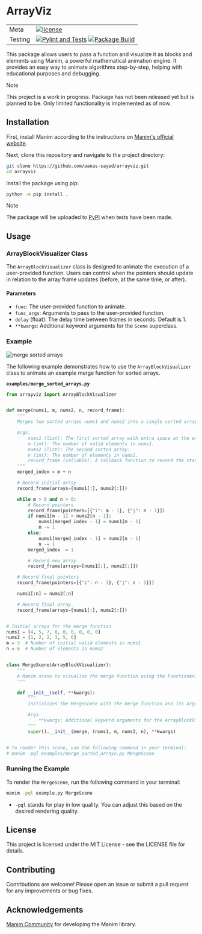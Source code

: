 # ArrayViz

<!-- badges: start -->
| | |
| --- | --- |
| Meta | [![license](https://img.shields.io/badge/license-MIT-blue.svg)](https://opensource.org/licenses/MIT) |
| Testing | [![Pylint and Tests](https://github.com/aanas-sayed/arrayviz/actions/workflows/lint_and_test.yaml/badge.svg)](https://github.com/aanas-sayed/arrayviz/actions/workflows/lint_and_test.yaml) [![Package Build](https://github.com/aanas-sayed/arrayviz/actions/workflows/package_build.yaml/badge.svg)](https://github.com/aanas-sayed/arrayviz/actions/workflows/package_build.yaml) |

<!-- badges: end -->

This package allows users to pass a function and visualize it as blocks and elements using Manim, a powerful mathematical animation engine. It provides an easy way to animate algorithms step-by-step, helping with educational purposes and debugging.

Note

This project is a work in progress. Package has not been released yet but is planned to be. Only limited functionality is implemented as of now.

## Installation

First, install Manim according to the instructions on [Manim's official website](https://docs.manim.community/en/stable/installation.html).

Next, clone this repository and navigate to the project directory:

```bash
git clone https://github.com/aanas-sayed/arrayviz.git
cd arrayviz
```

Install the package using pip:

```bash
python -m pip install .
```

> [!NOTE]
>
> The package will be uploaded to [PyPI](https://pypi.org) when tests have been made.

## Usage

### ArrayBlockVisualizer Class

The `ArrayBlockVisualizer` class is designed to animate the execution of a user-provided function. Users can control when the pointers should update in relation to the array frame updates (before, at the same time, or after).

#### Parameters

- `func`: The user-provided function to animate.
- `func_args`: Arguments to pass to the user-provided function.
- `delay` (float): The delay time between frames in seconds. Default is 1.
- `**kwargs`: Additional keyword arguments for the `Scene` superclass.

### Example

![merge sorted arrays](https://media.giphy.com/media/v1.Y2lkPTc5MGI3NjExbHdkaTQ0dmNxZ2Zzems0dTRmcGgyMjltNDkwMnB4M2c1eDFnM3hqbyZlcD12MV9pbnRlcm5hbF9naWZfYnlfaWQmY3Q9Zw/16ka9sdzYT5rACNM6O/giphy.gif)

The following example demonstrates how to use the `ArrayBlockVisualizer` class to animate an example merge function for sorted arrays.

**`examples/merge_sorted_arrays.py`**

```python
from arrayviz import ArrayBlockVisualizer


def merge(nums1, m, nums2, n, record_frame):
    """
    Merges two sorted arrays nums1 and nums2 into a single sorted array in place.

    Args:
        nums1 (list): The first sorted array with extra space at the end to hold nums2 elements.
        m (int): The number of valid elements in nums1.
        nums2 (list): The second sorted array.
        n (int): The number of elements in nums2.
        record_frame (callable): A callback function to record the state of arrays and pointers.
    """
    merged_index = m + n

    # Record initial array
    record_frame(arrays=[nums1[:], nums2[:]])

    while m > 0 and n > 0:
        # Record pointers
        record_frame(pointers=[{"i": m - 1}, {"j": n - 1}])
        if nums1[m - 1] > nums2[n - 1]:
            nums1[merged_index - 1] = nums1[m - 1]
            m -= 1
        else:
            nums1[merged_index - 1] = nums2[n - 1]
            n -= 1
        merged_index -= 1

        # Record new array
        record_frame(arrays=[nums1[:], nums2[:]])

    # Record final pointers
    record_frame(pointers=[{"i": n - 1}, {"j": n - 1}])

    nums1[:n] = nums2[:n]

    # Record final array
    record_frame(arrays=[nums1[:], nums2[:]])


# Initial arrays for the merge function
nums1 = [4, 5, 7, 0, 0, 0, 0, 0, 0]
nums2 = [1, 2, 2, 3, 5, 6]
m = 3  # Number of initial valid elements in nums1
n = 6  # Number of elements in nums2


class MergeScene(ArrayBlockVisualizer):
    """
    A Manim scene to visualize the merge function using the FunctionAnimation class.
    """

    def __init__(self, **kwargs):
        """
        Initializes the MergeScene with the merge function and its arguments.

        Args:
            **kwargs: Additional keyword arguments for the ArrayBlockVisualizer superclass.
        """
        super().__init__(merge, (nums1, m, nums2, n), **kwargs)


# To render this scene, use the following command in your terminal:
# manim -pql examples/merge_sorted_arrays.py MergeScene
```

### Running the Example

To render the `MergeScene`, run the following command in your terminal:

```bash
manim -pql example.py MergeScene
```

- `-pql` stands for play in low quality. You can adjust this based on the desired rendering quality.

## License

This project is licensed under the MIT License - see the LICENSE file for details.

## Contributing

Contributions are welcome! Please open an issue or submit a pull request for any improvements or bug fixes.

## Acknowledgements

[Manim Community](https://github.com/ManimCommunity/manim) for developing the Manim library.
